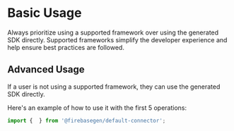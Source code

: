 # Basic Usage

Always prioritize using a supported framework over using the generated SDK
directly. Supported frameworks simplify the developer experience and help ensure
best practices are followed.





## Advanced Usage
If a user is not using a supported framework, they can use the generated SDK directly.

Here's an example of how to use it with the first 5 operations:

```js
import {  } from '@firebasegen/default-connector';



```